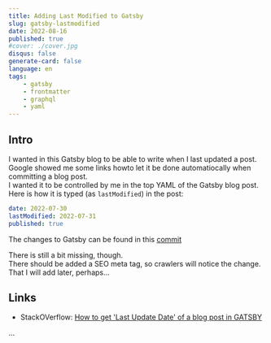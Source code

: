 ```yaml
---
title: Adding Last Modified to Gatsby
slug: gatsby-lastmodified
date: 2022-08-16
published: true
#cover: ./cover.jpg
disqus: false
generate-card: false
language: en
tags:
    - gatsby
    - frontmatter
    - graphql
    - yaml
---
```


## Intro

I wanted in this Gatsby blog to be able to write when I last updated a post.  
Google showed me some links howto let it be done automatiocally when committing a blog post.  
I wanted it to be controlled by me in the top YAML of the Gatsby blog post. Here is how it is typed (as `lastModified`) in the post:  

```yaml
date: 2022-07-30
lastModified: 2022-07-31
published: true
```

The changes to Gatsby can be found in this [commit](https://github.com/binordev/binor-blog/commit/bd0a4a852f94f8394b689fdd5006037d288b3570)

There is still a bit missing, though.  
There should be added a SEO meta tag, so crawlers will notice the change.  
That I will add later, perhaps...

## Links

* StackOVerflow: [How to get 'Last Update Date' of a blog post in GATSBY](https://stackoverflow.com/questions/56025679/how-to-get-last-update-date-of-a-blog-post-in-gatsby-js)

...
